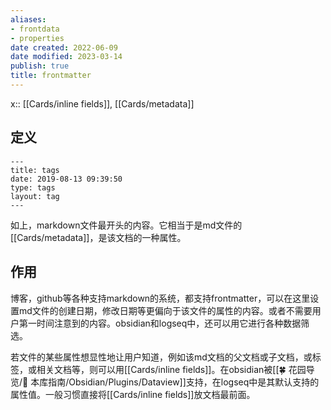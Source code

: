 ```yaml
---
aliases:
- frontdata
- properties
date created: 2022-06-09
date modified: 2023-03-14
publish: true
title: frontmatter
---
```

x:: [[Cards/inline fields]], [[Cards/metadata]]

## 定义

```
---
title: tags
date: 2019-08-13 09:39:50
type: tags
layout: tag
---
```

如上，markdown文件最开头的内容。它相当于是md文件的[[Cards/metadata]]，是该文档的一种属性。

## 作用

博客，github等各种支持markdown的系统，都支持frontmatter，可以在这里设置md文件的创建日期，修改日期等更偏向于该文件的属性的内容。或者不需要用户第一时间注意到的内容。obsidian和logseq中，还可以用它进行各种数据筛选。

若文件的某些属性想显性地让用户知道，例如该md文档的父文档或子文档，或标签，或相关文档等，则可以用[[Cards/inline fields]]。在obsidian被[[🍀 花园导览/🧰 本库指南/Obsidian/Plugins/Dataview]]支持，在logseq中是其默认支持的属性值。一般习惯直接将[[Cards/inline fields]]放文档最前面。